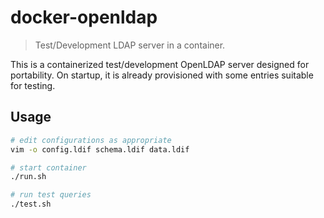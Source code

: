 # docker-openldap

> Test/Development LDAP server in a container.

This is a containerized test/development OpenLDAP server designed for
portability. On startup, it is already provisioned with some entries
suitable for testing.

## Usage

```bash
# edit configurations as appropriate
vim -o config.ldif schema.ldif data.ldif

# start container
./run.sh

# run test queries
./test.sh
```
